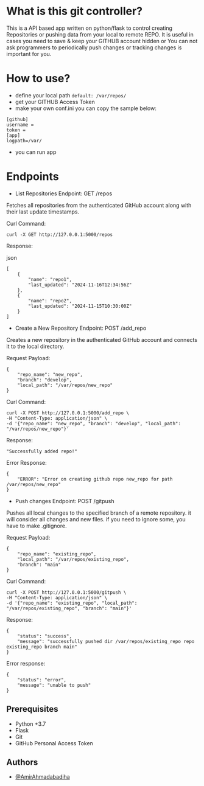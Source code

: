 
# What is this git controller?
This is a API based app written on python/flask to control creating Repositories or pushing data from your local to remote REPO. It is useful in cases you need to save & keep your GITHUB account hidden or You can not ask programmers to periodically push changes or tracking changes is important for you. 
# How to use?
- define your local path `default: /var/repos/`
- get your GITHUB Access Token
- make your own conf.ini you can copy the sample below:
```
[github]
username = 
token = 
[app]
logpath=/var/
```
- you can run app

# Endpoints
-  List Repositories
Endpoint: GET /repos

Fetches all repositories from the authenticated GitHub account along with their last update timestamps.

Curl Command:
```
curl -X GET http://127.0.0.1:5000/repos
```
Response:

json
```
[
    {
        "name": "repo1",
        "last_updated": "2024-11-16T12:34:56Z"
    },
    {
        "name": "repo2",
        "last_updated": "2024-11-15T10:30:00Z"
    }
]
```
-  Create a New Repository
Endpoint: POST /add_repo

Creates a new repository in the authenticated GitHub account and connects it to the local directory.

Request Payload:

```
{
    "repo_name": "new_repo",
    "branch": "develop",
    "local_path": "/var/repos/new_repo"
}
```
Curl Command:

```
curl -X POST http://127.0.0.1:5000/add_repo \
-H "Content-Type: application/json" \
-d '{"repo_name": "new_repo", "branch": "develop", "local_path": "/var/repos/new_repo"}'
```
Response:
```
"Successfully added repo!"
```
Error Response:
```
{
    "ERROR": "Error on creating github repo new_repo for path /var/repos/new_repo"
}
```

- Push changes
Endpoint: POST /gitpush

Pushes all local changes to the specified branch of a remote repository. it will consider all changes and new files. if you need to ignore some, you have to make .gitignore.

Request Payload:
```
{
    "repo_name": "existing_repo",
    "local_path": "/var/repos/existing_repo",
    "branch": "main"
}
```
Curl Command:
```
curl -X POST http://127.0.0.1:5000/gitpush \
-H "Content-Type: application/json" \
-d '{"repo_name": "existing_repo", "local_path": "/var/repos/existing_repo", "branch": "main"}'

```
Response:
```
{
    "status": "success",
    "message": "successfully pushed dir /var/repos/existing_repo repo existing_repo branch main"
}

```
Error response:
```
{
    "status": "error",
    "message": "unable to push"
}
```

## Prerequisites
- Python +3.7
- Flask
- Git
- GitHub Personal Access Token

## Authors

- [@AmirAhmadabadiha](https://ir.linkedin.com/in/amir-ahmadabadiha-259113175)


